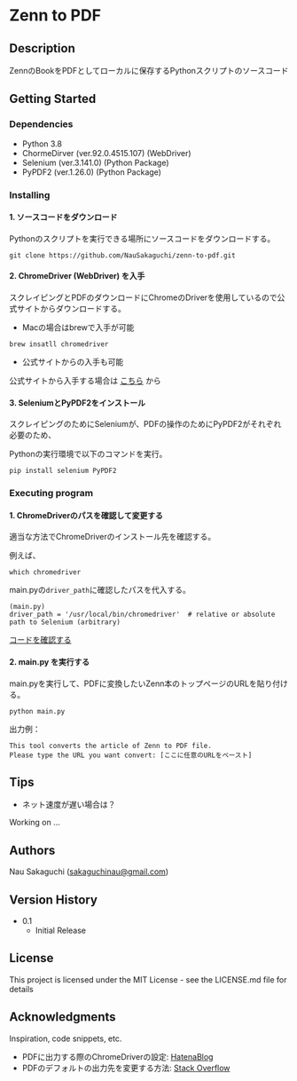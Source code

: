 # Zenn to PDF

## Description

ZennのBookをPDFとしてローカルに保存するPythonスクリプトのソースコード

## Getting Started

### Dependencies

* Python 3.8
* ChormeDirver (ver.92.0.4515.107) (WebDriver) 
* Selenium (ver.3.141.0) (Python Package)
* PyPDF2 (ver.1.26.0) (Python Package)

### Installing

#### 1. ソースコードをダウンロード

Pythonのスクリプトを実行できる場所にソースコードをダウンロードする。
```
git clone https://github.com/NauSakaguchi/zenn-to-pdf.git
```

#### 2. ChromeDriver (WebDriver) を入手

スクレイピングとPDFのダウンロードにChromeのDriverを使用しているので公式サイトからダウンロードする。

* Macの場合はbrewで入手が可能
```
brew insatll chromedriver
```

* 公式サイトからの入手も可能

公式サイトから入手する場合は [こちら](https://chromedriver.chromium.org/downloads) から

#### 3. SeleniumとPyPDF2をインストール

スクレイピングのためにSeleniumが、PDFの操作のためにPyPDF2がそれぞれ必要のため、

Pythonの実行環境で以下のコマンドを実行。

```
pip install selenium PyPDF2
```

### Executing program

#### 1. ChromeDriverのパスを確認して変更する

適当な方法でChromeDriverのインストール先を確認する。

例えば、
```
which chromedriver
```

main.pyの`driver_path`に確認したパスを代入する。

```
(main.py)
driver_path = '/usr/local/bin/chromedriver'  # relative or absolute path to Selenium (arbitrary)
```

[コードを確認する](https://github.com/NauSakaguchi/zenn-to-pdf/blob/4235fe76d37f56db71dd24088c4c62353b1cca03/main.py#L26)

#### 2. main.py を実行する
main.pyを実行して、PDFに変換したいZenn本のトップページのURLを貼り付ける。
```
python main.py
```
出力例：
```
This tool converts the article of Zenn to PDF file.
Please type the URL you want convert: [ここに任意のURLをペースト]
```
## Tips
* ネット速度が遅い場合は？

Working on ...

## Authors

Nau Sakaguchi
([sakaguchinau@gmail.com](mailto:sakaguchinau@gmail.com))

## Version History

* 0.1
    * Initial Release

## License

This project is licensed under the MIT License - see the LICENSE.md file for details

## Acknowledgments

Inspiration, code snippets, etc.
* PDFに出力する際のChromeDriverの設定: [HatenaBlog](https://degitalization.hatenablog.jp/entry/2021/03/13/102805)
* PDFのデフォルトの出力先を変更する方法: [Stack Overflow](https://stackoverflow.com/questions/54578876/selenium-chrome-save-as-pdf-change-download-folder)
